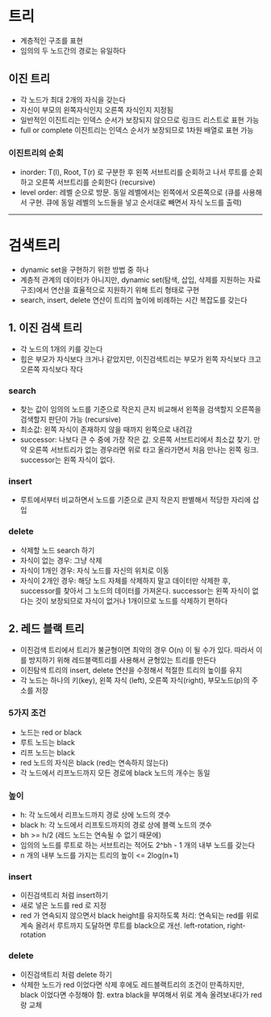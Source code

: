 # 트리
- 계층적인 구조를 표현
- 임의의 두 노드간의 경로는 유일하다

## 이진 트리
- 각 노드가 최대 2개의 자식을 갖는다
- 자신이 부모의 왼쪽자식인지 오른쪽 자식인지 지정됨
- 일반적인 이진트리는 인덱스 순서가 보장되지 않으므로 링크드 리스트로 표현 가능
- full or complete 이진트리는 인덱스 순서가 보장되므로 1차원 배열로 표현 가능

### 이진트리의 순회
- inorder: T(l), Root, T(r) 로 구분한 후 왼쪽 서브트리를 순회하고 나서 루트를 순회하고 오른쪽 서브트리를 순회한다 (recursive)
- level order: 레벨 순으로 방문. 동일 레벨에서는 왼쪽에서 오른쪽으로 (큐를 사용해서 구현. 큐에 동일 레벨의 노드들을 넣고 순서대로 빼면서 자식 노드를 출력)

---

# 검색트리
- dynamic set을 구현하기 위한 방법 중 하나
- 계층적 관계의 데이터가 아니지만, dynamic set(탐색, 삽입, 삭제를 지원하는 자료구조)에서 연산을 효율적으로 지원하기 위해 트리 형태로 구현
- search, insert, delete 연산이 트리의 높이에 비례하는 시간 복잡도를 갖는다

## 1. 이진 검색 트리
- 각 노드의 1개의 키를 갖는다
- 힙은 부모가 자식보다 크거나 같았지만, 이진검색트리는 부모가 왼쪽 자식보다 크고 오른쪽 자식보다 작다

### search
- 찾는 값이 임의의 노드를 기준으로 작은지 큰지 비교해서 왼쪽을 검색할지 오른쪽을 검색할지 판단이 가능 (recursive)
- 최소값: 왼쪽 자식이 존재하지 않을 때까지 왼쪽으로 내려감
- successor: 나보다 큰 수 중에 가장 작은 값. 오른쪽 서브트리에서 최소값 찾기. 만약 오른쪽 서브트리가 없는 경우라면 위로 타고 올라가면서 처음 만나는 왼쪽 링크. successor는 왼쪽 자식이 없다.

### insert
- 루트에서부터 비교하면서 노드를 기준으로 큰지 작은지 판별해서 적당한 자리에 삽입

### delete
- 삭제할 노드 search 하기
- 자식이 없는 경우: 그냥 삭제
- 자식이 1개인 경우: 자식 노드를 자신의 위치로 이동 
- 자식이 2개인 경우: 해당 노드 자체를 삭제하지 말고 데이터만 삭제한 후, successor를 찾아서 그 노드의 데이터를 가져온다. successor는 왼쪽 자식이 없다는 것이 보장되므로 자식이 없거나 1개이므로 노드를 삭제하기 편하다

## 2. 레드 블랙 트리
- 이진검색 트리에서 트리가 불균형이면 최악의 경우 O(n) 이 될 수가 있다. 따라서 이를 방지하기 위해 레드블랙트리를 사용해서 균형있는 트리를 만든다
- 이진탐색 트리의 insert, delete 연산을 수정해서 적절한 트리의 높이를 유지
- 각 노드는 하나의 키(key), 왼쪽 자식 (left), 오른쪽 자식(right), 부모노드(p)의 주소를 저장

### 5가지 조건
- 노드는 red or black
- 루트 노드는 black
- 리프 노드는 black
- red 노드의 자식은 black (red는 연속하지 않는다)
- 각 노드에서 리프노드까지 모든 경로에 black 노드의 개수는 동일

### 높이
- h: 각 노드에서 리프노드까지 경로 상에 노드의 갯수
- black h: 각 노드에서 리프토드까지의 경로 상에 블랙 노드의 갯수
- bh >= h/2 (레드 노드는 연속될 수 없기 때문에)
- 임의의 노드를 루트로 하는 서브트리는 적어도 2^bh - 1 개의 내부 노드를 갖는다
- n 개의 내부 노드를 가지는 트리의 높이 <= 2log(n+1)

### insert
- 이진검색트리 처럼 insert하기
- 새로 넣은 노드를 red 로 지정
- red 가 연속되지 않으면서 black height를 유지하도록 처리: 연속되는 red를 위로 계속 올려서 루트까지 도달하면 루트를 black으로 개선. left-rotation, right-rotation 

### delete
- 이진검색트리 처럼 delete 하기
- 삭제한 노드가 red 이었다면 삭제 후에도 레드블랙트리의 조건이 만족하지만, black 이었다면 수정해야 함. extra black을 부여해서 위로 계속 올려보내다가 red 랑 교체
